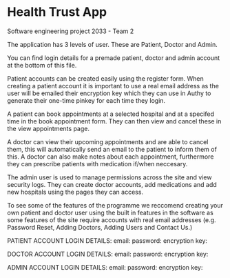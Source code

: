 # Health Trust App
Software engineering project 2033 - Team 2

The application has 3 levels of user. These are Patient, Doctor and Admin.

You can find login details for a premade patient, doctor and admin account at the bottom of this file.

Patient accounts can be created easily using the register form. When creating a patient account it is important to use a real email address as the user will be emailed their encryption key which they can use in Authy to generate their one-time pinkey for each time they login.

A patient can book appointments at a selected hospital and at a specifed time in the book appointment form. They can then view and cancel these in the view appointments page.

A doctor can view their upcoming appointments and are able to cancel them, this will automatically send an email to the patient to inform them of this. A doctor can also make notes about each appointment, furthermore they can prescribe patients with medication if/when neccesary.

The admin user is used to manage permissions across the site and view security logs. They can create doctor accounts, add medications and add new hospitals using the pages they can access.

To see some of the features of the programme we reccomend creating your own patient and doctor user using the built in features in the software as some features of the site require accounts with real email addresses (e.g. Password Reset, Adding Doctors, Adding Users and Contact Us.)

PATIENT ACCOUNT LOGIN DETAILS:
email:
password:
encryption key:

DOCTOR ACCOUNT LOGIN DETAILS:
email:
password:
encryption key:

ADMIN ACCOUNT LOGIN DETAILS:
email:
password:
encryption key:

